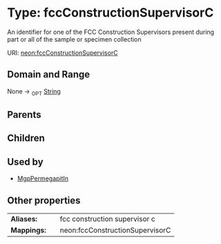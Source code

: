 
# Type: fccConstructionSupervisorC


An identifier for one of the FCC Construction Supervisors present during part or all of the sample or specimen collection

URI: [neon:fccConstructionSupervisorC](https://data.neonscience.org/fccConstructionSupervisorC)


## Domain and Range

None ->  <sub>OPT</sub> [String](types/String.md)

## Parents


## Children


## Used by

 * [MgpPermegapitIn](MgpPermegapitIn.md)

## Other properties

|  |  |  |
| --- | --- | --- |
| **Aliases:** | | fcc construction supervisor c |
| **Mappings:** | | neon:fccConstructionSupervisorC |

